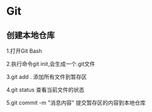 # Git

## 创建本地仓库

1.打开Git Bash

2.执行命令git init,会生成一个.git文件

3.git add .   添加所有文件到暂存区

4.git status 查看当前文件的状态

5.git commit -m "消息内容" 提交暂存区的内容到本地仓库